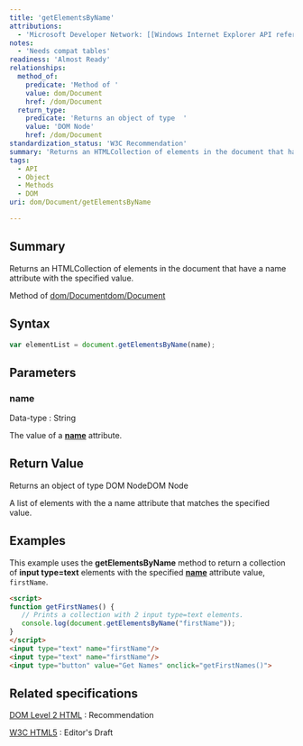 ```yaml
---
title: 'getElementsByName'
attributions:
  - 'Microsoft Developer Network: [[Windows Internet Explorer API reference](http://msdn.microsoft.com/en-us/library/ie/hh828809%28v=vs.85%29.aspx) Article]'
notes:
  - 'Needs compat tables'
readiness: 'Almost Ready'
relationships:
  method_of:
    predicate: 'Method of '
    value: dom/Document
    href: /dom/Document
  return_type:
    predicate: 'Returns an object of type  '
    value: 'DOM Node'
    href: /dom/Document
standardization_status: 'W3C Recommendation'
summary: 'Returns an HTMLCollection of elements in the document that have a name attribute with the specified value.'
tags:
  - API
  - Object
  - Methods
  - DOM
uri: dom/Document/getElementsByName

---
```

## Summary

Returns an HTMLCollection of elements in the document that have a name attribute with the specified value.

Method of [dom/Document](/dom/Document)[dom/Document](/dom/Document)

## Syntax

``` js
var elementList = document.getElementsByName(name);
```

## Parameters

### name

 Data-type
:   String

 The value of a [**name**](/html/attributes/name) attribute.

## Return Value

Returns an object of type DOM NodeDOM Node

A list of elements with the a name attribute that matches the specified value.

## Examples

This example uses the **getElementsByName** method to return a collection of **input type=text** elements with the specified [**name**](/html/attributes/name) attribute value, `firstName`.

``` html
<script>
function getFirstNames() {
   // Prints a collection with 2 input type=text elements.
   console.log(document.getElementsByName("firstName"));
}
</script>
<input type="text" name="firstName"/>
<input type="text" name="firstName"/>
<input type="button" value="Get Names" onclick="getFirstNames()">
```

## Related specifications

[DOM Level 2 HTML](http://www.w3.org/TR/DOM-Level-2-HTML/html.html#ID-71555259)
:   Recommendation

[W3C HTML5](http://www.w3.org/html/wg/drafts/html/master/single-page.html)
:   Editor's Draft
